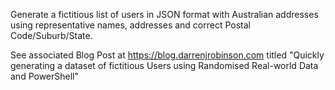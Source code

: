 Generate a fictitious list of users in JSON format with Australian addresses using representative names, addresses and correct Postal Code/Suburb/State. 

See associated Blog Post at https://blog.darrenjrobinson.com titled "Quickly generating a dataset of fictitious Users using Randomised Real-world Data and PowerShell"


